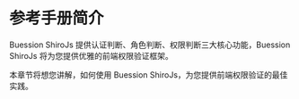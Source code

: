 # 参考手册简介


Buession ShiroJs 提供认证判断、角色判断、权限判断三大核心功能，Buession ShiroJs 将为您提供优雅的前端权限验证框架。

本章节将想您讲解，如何使用 Buession ShiroJs，为您提供前端权限验证的最佳实践。
